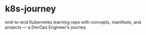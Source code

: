 # k8s-journey
end-to-end Kubernetes learning repo with concepts, manifests, and projects — a DevOps Engineer’s journey.
